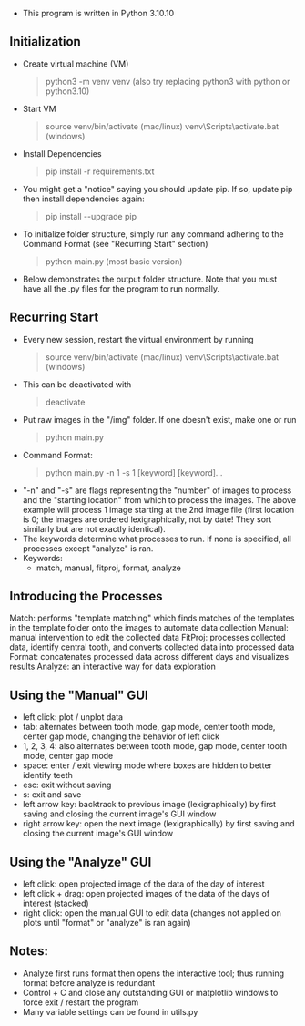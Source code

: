 - This program is written in Python 3.10.10

## Initialization

- Create virtual machine (VM)
  > python3 -m venv venv (also try replacing python3 with python or python3.10)
- Start VM
  > source venv/bin/activate (mac/linux)
  > venv\Scripts\activate.bat (windows)
- Install Dependencies
  > pip install -r requirements.txt
- You might get a "notice" saying you should update pip. If so, update pip then install dependencies again:
  > pip install --upgrade pip
- To initialize folder structure, simply run any command adhering to the Command Format (see "Recurring Start" section)
  > python main.py (most basic version)
- Below demonstrates the output folder structure. Note that you must have all the .py files for the program to run normally.

## Recurring Start

- Every new session, restart the virtual environment by running
  > source venv/bin/activate (mac/linux)
  > venv\Scripts\activate.bat (windows)
- This can be deactivated with
  > deactivate
- Put raw images in the "/img" folder. If one doesn't exist, make one or run
  > python main.py
- Command Format:
  > python main.py -n 1 -s 1 [keyword] [keyword]...
- "-n" and "-s" are flags representing the "number" of images to process and the "starting location" from which to process the images. The above example will process 1 image starting at the 2nd image file (first location is 0; the images are ordered lexigraphically, not by date! They sort similarly but are not exactly identical).
- The keywords determine what processes to run. If none is specified, all processes except "analyze" is ran.
- Keywords:
  - match, manual, fitproj, format, analyze

## Introducing the Processes

Match: performs "template matching" which finds matches of the templates in the template folder onto the images to automate data collection
Manual: manual intervention to edit the collected data
FitProj: processes collected data, identify central tooth, and converts collected data into processed data
Format: concatenates processed data across different days and visualizes results
Analyze: an interactive way for data exploration

## Using the "Manual" GUI

- left click: plot / unplot data
- tab: alternates between tooth mode, gap mode, center tooth mode, center gap mode, changing the behavior of left click
- 1, 2, 3, 4: also alternates between tooth mode, gap mode, center tooth mode, center gap mode
- space: enter / exit viewing mode where boxes are hidden to better identify teeth
- esc: exit without saving
- s: exit and save
- left arrow key: backtrack to previous image (lexigraphically) by first saving and closing the current image's GUI window
- right arrow key: open the next image (lexigraphically) by first saving and closing the current image's GUI window

## Using the "Analyze" GUI

- left click: open projected image of the data of the day of interest
- left click + drag: open projected images of the data of the days of interest (stacked)
- right click: open the manual GUI to edit data (changes not applied on plots until "format" or "analyze" is ran again)

## Notes:

- Analyze first runs format then opens the interactive tool; thus running format before analyze is redundant
- Control + C and close any outstanding GUI or matplotlib windows to force exit / restart the program
- Many variable settings can be found in utils.py
